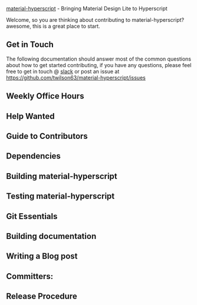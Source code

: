 [material-hyperscript](http://material-hyperscript.com) - Bringing Material Design Lite to Hyperscript

Welcome, so you are thinking about contributing to material-hyperscript? awesome, this is a great place to start.

Get in Touch
------------

The following documentation should answer most of the common questions about how to get started contributing, if you have any questions, please feel free to get in touch @ [slack](http://slack.material-hyperscript.com) or post an issue at https://github.com/twilson63/material-hyperscript/issues

Weekly Office Hours
-------------------

Help Wanted
-----------

Guide to Contributors
---------------------

Dependencies
------------

Building material-hyperscript
-----------------------------

Testing material-hyperscript
----------------------------

Git Essentials
--------------

Building documentation
----------------------

Writing a Blog post
-------------------

Committers:
-----------

Release Procedure
-----------------
